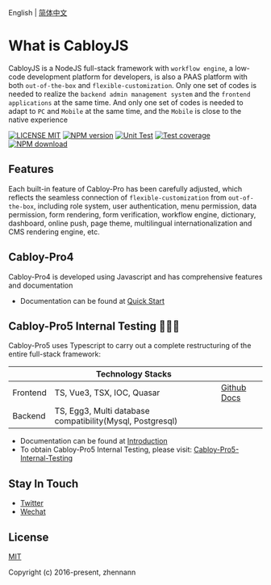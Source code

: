 English | [简体中文](./README.zh-CN.md)

# What is CabloyJS

CabloyJS is a NodeJS full-stack framework with `workflow engine`, a low-code development platform for developers, is also a PAAS platform with both `out-of-the-box` and `flexible-customization`. Only one set of codes is needed to realize the `backend admin management system` and the `frontend applications` at the same time. And only one set of codes is needed to adapt to `PC` and `Mobile` at the same time, and the `Mobile` is close to the native experience

[![LICENSE MIT][license-image]][license-url]
[![NPM version][npm-image]][npm-url]
[![Unit Test][test-image]][test-url]
[![Test coverage][codecov-image]][codecov-url]
[![NPM download][download-image]][download-url]

[license-image]: https://img.shields.io/badge/license-MIT-blue.svg
[license-url]: https://github.com/cabloy/cabloy-pro/blob/master/LICENSE
[npm-image]: https://img.shields.io/npm/v/cabloy.svg?style=flat-square
[npm-url]: https://npmjs.com/package/cabloy
[test-image]: https://github.com/cabloy/cabloy-pro/workflows/actions-unittest/badge.svg
[test-url]: https://github.com/cabloy/cabloy-pro/actions
[codecov-image]: https://img.shields.io/codecov/c/github/cabloy/cabloy-pro.svg?style=flat-square
[codecov-url]: https://codecov.io/gh/cabloy/cabloy-pro
[download-image]: https://img.shields.io/npm/dm/cabloy?color=orange&label=npm%20downloads
[download-url]: https://npmjs.com/package/cabloy


## Features

Each built-in feature of Cabloy-Pro has been carefully adjusted, which reflects the seamless connection of `flexible-customization` from `out-of-the-box`, including role system, user authentication, menu permission, data permission, form rendering, form verification, workflow engine, dictionary, dashboard, online push, page theme, multilingual internationalization and CMS rendering engine, etc.

## Cabloy-Pro4

Cabloy-Pro4 is developed using Javascript and has comprehensive features and documentation

- Documentation can be found at [Quick Start](https://cabloy.com/articles/guide-quick-start.html)

## Cabloy-Pro5 Internal Testing 🚀🚀🚀

Cabloy-Pro5 uses Typescript to carry out a complete restructuring of the entire full-stack framework:

|          | Technology Stacks                                         ||
| -------- | --------------------------------------------------------- |--|
| Frontend | TS, Vue3, TSX, IOC, Quasar                                |[Github](https://github.com/cabloy/cabloy-front) [Docs](https://cabloy.github.io/cabloy-front/)|
| Backend  | TS, Egg3, Multi database compatibility(Mysql, Postgresql) ||

- Documentation can be found at [Introduction](https://front.cabloy.com/cabloy-pro/start/introduction.html)
- To obtain Cabloy-Pro5 Internal Testing, please visit: [Cabloy-Pro5-Internal-Testing](https://store.cabloy.com/articles/Cabloy-Pro5-Internal-Testing.html)

## Stay In Touch

- [Twitter](https://twitter.com/zhennann2024)
- [Wechat](./docs/assets/images/wx-zhennann.jpg)

## License

[MIT](./LICENSE)

Copyright (c) 2016-present, zhennann
